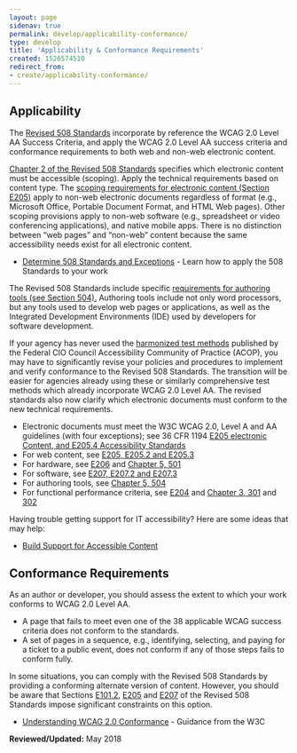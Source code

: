 ```yaml
---
layout: page
sidenav: true
permalink: develop/applicability-conformance/
type: develop
title: 'Applicability & Conformance Requirements'
created: 1526574510
redirect_from:
- create/applicability-conformance/
---
```


## Applicability

The [Revised 508 Standards][1] incorporate by reference the WCAG 2.0 Level AA Success Criteria, and apply the WCAG 2.0 Level AA success criteria and conformance requirements to both web and non-web electronic content.

 [Chapter 2 of the Revised 508 Standards][2] specifies which electronic content must be accessible (scoping). Apply the technical requirements based on content type. The [scoping requirements for electronic content (Section E205)][3] apply to non-web electronic documents regardless of format (e.g., Microsoft Office, Portable Document Format, and HTML Web pages). Other scoping provisions apply to non-web software (e.g., spreadsheet or video conferencing applications), and native mobile apps. There is no distinction between “web pages” and “non-web” content because the same accessibility needs exist for all electronic content.

  * [Determine 508 Standards and Exceptions][4] - Learn how to apply the 508 Standards to your work

The Revised 508 Standards include specific  [requirements for authoring tools (see Section 504).][5] Authoring tools include not only word processors, but any tools used to develop web pages or applications, as well as the Integrated Development Environments (IDE) used by developers for software development.

If your agency has never used the [harmonized test methods][6] published by the Federal CIO Council Accessibility Community of Practice (ACOP), you may have to significantly revise your policies and procedures to implement and verify conformance to the Revised 508 Standards. The transition will be easier for agencies already using these or similarly comprehensive test methods which already incorporate WCAG 2.0 Level AA. The revised standards also now clarify which electronic documents must conform to the new technical requirements.

  * Electronic documents must meet the W3C WCAG 2.0, Level A and AA guidelines (with four exceptions); see 36 CFR 1194  [E205 electronic Content, and E205.4 Accessibility Standards][7]
  * For web content, see [E205, E205.2 and E205.3][7]
  * For hardware, see [E206][8] and [Chapter 5, 501][9]
  * For software, see [E207, E207.2 and E207.3][10]
  * For authoring tools, see [Chapter 5, 504][11]
  * For functional performance criteria, see [E204][12] and [Chapter 3, 301][13] and  [302][14]

Having trouble getting support for IT accessibility? Here are some ideas that may help:

  * [Build Support for Accessible Content][15]

## Conformance Requirements

As an author or developer, you should assess the extent to which your work conforms to WCAG 2.0 Level AA.

  * A page that fails to meet even one of the 38 applicable WCAG success criteria does not conform to the standards.
  * A set of pages in a sequence, e.g., identifying, selecting, and paying for a ticket to a public event, does not conform if any of those steps fails to conform fully.

In some situations, you can comply with the Revised 508 Standards by providing a conforming alternate version of content. However, you should be aware that Sections [E101.2][16], [E205][7] and [E207][10] of the Revised 508 Standards impose significant constraints on this option.

  * [Understanding WCAG 2.0 Conformance][17] - Guidance from the W3C


**Reviewed/Updated:** May 2018

 [1]: https://www.access-board.gov/guidelines-and-standards/communications-and-it/about-the-ict-refresh/final-rule/text-of-the-standards-and-guidelines
 [2]: https://www.access-board.gov/guidelines-and-standards/communications-and-it/about-the-ict-refresh/final-rule/text-of-the-standards-and-guidelines#E201-application
 [3]: https://www.access-board.gov/guidelines-and-standards/communications-and-it/about-the-ict-refresh/final-rule/text-of-the-standards-and-guidelines#E205-content
 [4]: {{site.baseurl}}/buy/determine-508-standards-exceptions
 [5]: https://www.access-board.gov/guidelines-and-standards/communications-and-it/about-the-ict-refresh/final-rule/text-of-the-standards-and-guidelines#E204-functional-performance-criteria
 [6]: {{site.baseurl}}/test/web-software
 [7]: https://www.access-board.gov/guidelines-and-standards/communications-and-it/about-the-ict-refresh/final-rule/single-file-version#E205-content
 [8]: https://www.access-board.gov/guidelines-and-standards/communications-and-it/about-the-ict-refresh/final-rule/single-file-version#E206-hardware
 [9]: http://www.access-board.gov/guidelines-and-standards/communications-and-it/about-the-ict-refresh/final-rule/single-file-version#501-general
 [10]: https://www.access-board.gov/guidelines-and-standards/communications-and-it/about-the-ict-refresh/final-rule/single-file-version#E207-software
 [11]: http://www.access-board.gov/guidelines-and-standards/communications-and-it/about-the-ict-refresh/final-rule/single-file-version#504-authoring-tools
 [12]: https://www.access-board.gov/guidelines-and-standards/communications-and-it/about-the-ict-refresh/final-rule/single-file-version#E204-functional-performance-criteria
 [13]: http://www.access-board.gov/guidelines-and-standards/communications-and-it/about-the-ict-refresh/final-rule/single-file-version#301-general
 [14]: https://www.access-board.gov/guidelines-and-standards/communications-and-it/about-the-ict-refresh/final-rule/single-file-version#302-functional-performance-criteria
 [15]: {{site.baseurl}}/manage/support-accessible-content
 [16]: https://www.access-board.gov/guidelines-and-standards/communications-and-it/about-the-ict-refresh/final-rule/single-file-version#E101-general
 [17]: http://www.w3.org/TR/UNDERSTANDING-WCAG20/conformance.html